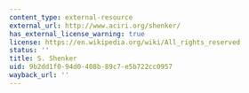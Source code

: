 ```yaml
---
content_type: external-resource
external_url: http://www.aciri.org/shenker/
has_external_license_warning: true
license: https://en.wikipedia.org/wiki/All_rights_reserved
status: ''
title: S. Shenker
uid: 9b2dd1f0-94d0-408b-89c7-e5b722cc0957
wayback_url: ''
---
```

